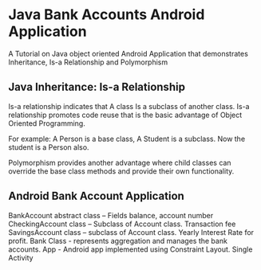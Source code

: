 # Java Bank Accounts Android Application

A Tutorial on Java object oriented Android Application that demonstrates  Inheritance,  Is-a Relationship and Polymorphism

## Java Inheritance: Is-a Relationship

Is-a relationship indicates that A class Is a subclass of another class. Is-a relationship promotes code reuse that is the basic advantage of Object Oriented Programming.

For example: A Person is a base class, A Student is a subclass. Now the student is a Person also.

Polymorphism provides another advantage where child classes can override the base class methods and provide their own functionality.

## Android Bank Account Application

BankAccount abstract class – Fields balance, account number
CheckingAccount class – Subclass of Account class. Transaction fee
SavingsAccount class – subclass of Account class. Yearly Interest Rate for profit.
Bank Class - represents aggregation and manages the bank accounts.
App - Android app implemented using Constraint Layout. Single Activity
